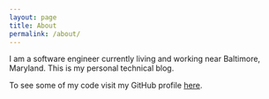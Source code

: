 ```yaml
---
layout: page
title: About
permalink: /about/
---
```


I am a software engineer currently living and working near Baltimore, Maryland. This is my personal technical blog. 

To see some of my code visit my GitHub profile [here](https://github.com/bdrupieski).